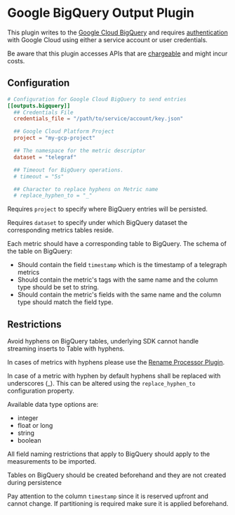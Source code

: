# Google BigQuery Output Plugin

This plugin writes to the [Google Cloud BigQuery](https://cloud.google.com/bigquery) and requires [authentication](https://cloud.google.com/bigquery/docs/authentication)
with Google Cloud using either a service account or user credentials.

Be aware that this plugin accesses APIs that are [chargeable](https://cloud.google.com/bigquery/pricing) and might incur costs.

## Configuration

```toml
# Configuration for Google Cloud BigQuery to send entries
[[outputs.bigquery]]
  ## Credentials File
  credentials_file = "/path/to/service/account/key.json"

  ## Google Cloud Platform Project
  project = "my-gcp-project"

  ## The namespace for the metric descriptor
  dataset = "telegraf"

  ## Timeout for BigQuery operations.
  # timeout = "5s"

  ## Character to replace hyphens on Metric name
  # replace_hyphen_to = "_"
```

Requires `project` to specify where BigQuery entries will be persisted.

Requires `dataset` to specify under which BigQuery dataset the corresponding metrics tables reside.

Each metric should have a corresponding table to BigQuery.
The schema of the table on BigQuery:

* Should contain the field `timestamp` which is the timestamp of a telegraph metrics
* Should contain the metric's tags with the same name and the column type should be set to string.
* Should contain the metric's fields with the same name and the column type should match the field type.

## Restrictions

Avoid hyphens on BigQuery tables, underlying SDK cannot handle streaming inserts to Table with hyphens.

In cases of metrics with hyphens please use the [Rename Processor Plugin](https://github.com/influxdata/telegraf/tree/master/plugins/processors/rename).

In case of a metric with hyphen by default hyphens shall be replaced with underscores (_).
This can be altered using the `replace_hyphen_to` configuration property.

Available data type options are:

* integer
* float or long
* string
* boolean

All field naming restrictions that apply to BigQuery should apply to the measurements to be imported.

Tables on BigQuery should be created beforehand and they are not created during persistence

Pay attention to the column `timestamp` since it is reserved upfront and cannot change.
If partitioning is required make sure it is applied beforehand.
